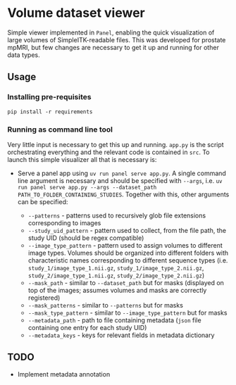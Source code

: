 # Volume dataset viewer

Simple viewer implemented in `Panel`, enabling the quick visualization of large volumes of SimpleITK-readable files. This was developed for prostate mpMRI, but few changes are necessary to get it up and running for other data types.

## Usage 

### Installing pre-requisites

```
pip install -r requirements
```

### Running as command line tool

Very little input is necessary to get this up and running. `app.py` is the script orchestrating everything and the relevant code is contained in `src`. To launch this simple visualizer all that is necessary is:

* Serve a panel app using `uv run panel serve app.py`. A single command line argument is necessary and should be specified with `--args`, i.e. `uv run panel serve app.py --args --dataset_path PATH_TO_FOLDER_CONTAINING_STUDIES`. Together with this, other arguments can be specified:

    * `--patterns` - patterns used to recursively glob file extensions corresponding to images
    * `--study_uid_pattern` - pattern used to collect, from the file path, the study UID (should be regex compatible)
    * `--image_type_pattern` - pattern used to assign volumes to different image types. Volumes should be organized into different folders with characteristic names corresponding to different sequence types (i.e. `study_1/image_type_1.nii.gz`, `study_1/image_type_2.nii.gz`, `study_2/image_type_1.nii.gz`, `study_2/image_type_2.nii.gz`)
    * `--mask_path` - similar to `--dataset_path` but for masks (displayed on top of the images; assumes volumes and masks are correctly registered)
    * `--mask_patterns` - similar to `--patterns` but for masks 
    * `--mask_type_pattern` - similar to `--image_type_pattern` but for masks 
    * `--metadata_path` - path to file containing metadata (`json` file containing one entry for each study UID)
    * `--metadata_keys` - keys for relevant fields in metadata dictionary

## TODO

* Implement metadata annotation